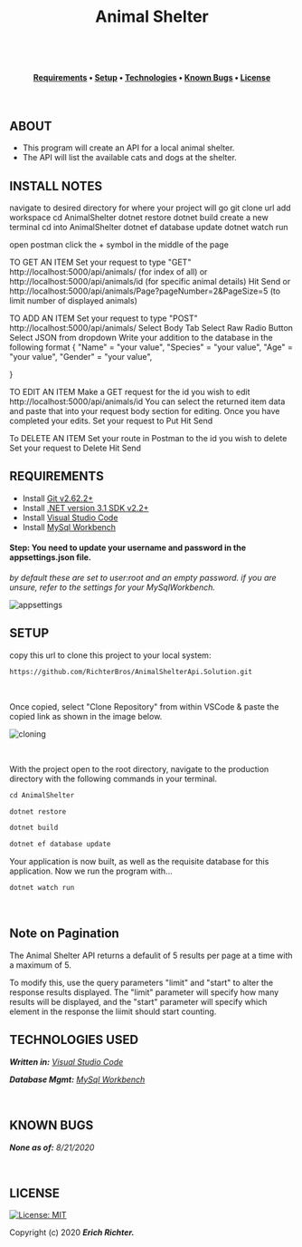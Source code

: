 







  
**<h1 align = "center">Animal Shelter**



     
<br>

<h4 align = "center">
  <a href="#requirements">Requirements</a> •
  <a href="#setup">Setup</a> •
  <a href="#technologies-used">Technologies</a> •
  <a href="#known-bugs">Known Bugs</a> •  
  <a href="#license">License</a></h4>

<br>

## **ABOUT**

* This program will create an API for a local animal shelter. 
* The API will list the available cats and dogs at the shelter.



## **INSTALL NOTES** 

navigate to desired directory for where your project will go
git clone url
add workspace
cd AnimalShelter
dotnet restore
dotnet build
create a new terminal
cd into AnimalShelter
dotnet ef database update
dotnet watch run

open postman
click the + symbol in the middle of the page

TO GET AN ITEM
Set your request to type "GET" 
http://localhost:5000/api/animals/ (for index of all)
or
http://localhost:5000/api/animals/id (for specific animal details)
Hit Send
or
http://localhost:5000/api/animals/Page?pageNumber=2&PageSize=5 (to limit number of displayed animals)

TO ADD AN ITEM
Set your request to type "POST"
http://localhost:5000/api/animals/ 
Select Body Tab
Select Raw Radio Button
Select JSON from dropdown
Write your addition to the database in the following format
{
  "Name" = "your value",
  "Species" = "your value",
  "Age" = "your value",
  "Gender" = "your value",
 
}

TO EDIT AN ITEM
Make a GET request for the id you wish to edit
http://localhost:5000/api/animals/id
You can select the returned item data and paste that into your request body section for editing. 
Once you have completed your edits. 
Set your request to Put
Hit Send


To DELETE AN ITEM
Set your route in Postman to the id you wish to delete
Set your request to Delete
Hit Send


## **REQUIREMENTS** 

* Install [Git v2.62.2+](https://git-scm.com/downloads/)
* Install [.NET version 3.1 SDK v2.2+](https://dotnet.microsoft.com/download/dotnet-core/2.2)
* Install [Visual Studio Code](https://code.visualstudio.com/)
* Install [MySql Workbench](https://www.mysql.com/products/workbench/)





#### Step: **You need to update your username and password in the appsettings.json file.**

_by default these are set to user:root and an empty password. if you are unsure, refer to the settings for your MySqlWorkbench._

![appsettings](https://coding-assets.s3-us-west-2.amazonaws.com/img/app-settings.png)

## **SETUP**

copy this url to clone this project to your local system:
```html
https://github.com/RichterBros/AnimalShelterApi.Solution.git
```

<br>

Once copied, select "Clone Repository" from within VSCode & paste the copied link as shown in the image below.

![cloning](https://coding-assets.s3-us-west-2.amazonaws.com/img/clone-github2.gif "Cloning from Github within VSCode")

<br>

With the project open to the root directory, navigate to the production directory with the following commands in your terminal.
```js 
cd AnimalShelter
```

```js 
dotnet restore 
```

```js 
dotnet build 
``` 

```js 
dotnet ef database update 
``` 

Your application is now built, as well as the requisite database for this application. Now we run the program with...
```js 
dotnet watch run 
``` 
<br>

## **Note on Pagination**
The Animal Shelter API returns a defaulit of 5 results per page at a time with a maximum of 5.

To modify this, use the query parameters "limit" and "start" to alter the response results displayed.  The "limit" parameter will specify how many results will be displayed, and the "start" parameter will specify which element in the response the liimit should start counting.
<br>

## **TECHNOLOGIES USED**

_**Written in:** [Visual Studio Code](https://code.visualstudio.com/)_

_**Database Mgmt:** [MySql Workbench](https://www.mysql.com/products/workbench/)_


<br>

## **KNOWN BUGS**

_**None as of:** 8/21/2020_

<br>



## **LICENSE**
[![License: MIT](https://img.shields.io/badge/License-MIT-yellow.svg)](https://opensource.org/licenses/MIT)

Copyright (c) 2020 **_Erich Richter._**